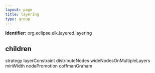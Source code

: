 ```yaml
---
layout: page
title: layering
type: group
---
```

**Identifier:** org.eclipse.elk.layered.layering
## children

strategy
layerConstraint
distributeNodes
wideNodesOnMultipleLayers
minWidth
nodePromotion
coffmanGraham


